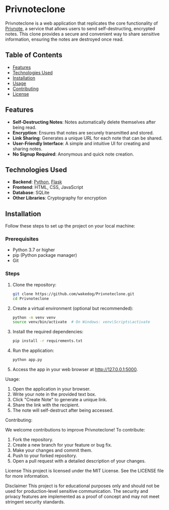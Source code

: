# Privnoteclone

Privnoteclone is a web application that replicates the core functionality of [Privnote](https://privnote.com/), a service that allows users to send self-destructing, encrypted notes. This clone provides a secure and convenient way to share sensitive information, ensuring the notes are destroyed once read.

## Table of Contents

- [Features](#features)
- [Technologies Used](#technologies-used)
- [Installation](#installation)
- [Usage](#usage)
- [Contributing](#contributing)
- [License](#license)

## Features

- **Self-Destructing Notes**: Notes automatically delete themselves after being read.
- **Encryption**: Ensures that notes are securely transmitted and stored.
- **Link Sharing**: Generates a unique URL for each note that can be shared.
- **User-Friendly Interface**: A simple and intuitive UI for creating and sharing notes.
- **No Signup Required**: Anonymous and quick note creation.

## Technologies Used

- **Backend**: [Python](https://www.python.org/), [Flask](https://flask.palletsprojects.com/)
- **Frontend**: HTML, CSS, JavaScript
- **Database**: SQLite
- **Other Libraries**: Cryptography for encryption

## Installation

Follow these steps to set up the project on your local machine:

### Prerequisites

- Python 3.7 or higher
- pip (Python package manager)
- Git

### Steps

1. Clone the repository:

   ```bash
   git clone https://github.com/wakedog/Privnoteclone.git
   cd Privnoteclone

2. Create a virtual environment (optional but recommended):

   ```bash
   python -m venv venv
   source venv/bin/activate  # On Windows: venv\Scripts\activate

3. Install the required dependencies:
   
   ```bash
   pip install -r requirements.txt

4. Run the application:

   ```bash
   python app.py

5. Access the app in your web browser at http://127.0.0.1:5000.

Usage:

1. Open the application in your browser.
2. Write your note in the provided text box.
3. Click "Create Note" to generate a unique link.
4. Share the link with the recipient.
5. The note will self-destruct after being accessed.

Contributing:

We welcome contributions to improve Privnoteclone! To contribute:

1. Fork the repository.
2. Create a new branch for your feature or bug fix.
3. Make your changes and commit them.
4. Push to your forked repository.
5. Open a pull request with a detailed description of your changes.

License
This project is licensed under the MIT License. See the LICENSE file for more information.

Disclaimer
This project is for educational purposes only and should not be used for production-level sensitive communication. The security and privacy features are implemented as a proof of concept and may not meet stringent security standards.
